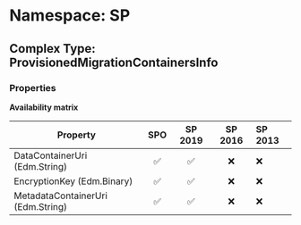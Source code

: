 # Namespace: SP

## Complex Type: ProvisionedMigrationContainersInfo

### Properties

**Availability matrix**

Property | SPO | SP 2019 | SP 2016 | SP 2013
----------|:---:|:-------:|:-------:|:-------
DataContainerUri (Edm.String) | ✅ | ✅ | ❌ | ❌
EncryptionKey (Edm.Binary) | ✅ | ✅ | ❌ | ❌
MetadataContainerUri (Edm.String) | ✅ | ✅ | ❌ | ❌